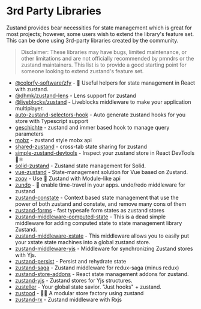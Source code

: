 # 3rd Party Libraries

Zustand provides bear necessities for state management which is great for most projects; however, some users wish to extend the library's feature set. This can be done using 3rd-party libraries created by the community.

> Disclaimer: These libraries may have bugs, limited maintenance, or other limitations and are not officially recommended by pmndrs or the zustand maintainers. This list is to provide a good starting point for someone looking to extend zustand's feature set.

- [@colorfy-software/zfy](https://colorfy-software.gitbook.io/zfy/) - 🧸 Useful helpers for state management in React with zustand.
- [@dhmk/zustand-lens](https://github.com/dhmk083/dhmk-zustand-lens) - Lens support for zustand
- [@liveblocks/zustand](https://github.com/liveblocks/liveblocks/tree/main/packages/liveblocks-zustand) - Liveblocks middleware to make your application multiplayer.
- [auto-zustand-selectors-hook](https://github.com/Albert-Gao/auto-zustand-selectors-hook) - Auto generate zustand hooks for you store with Typescript support
- [geschichte](https://github.com/BowlingX/geschichte) - zustand and immer based hook to manage query parameters
- [mobz](https://github.com/2A5F/Mobz) - zustand style mobx api
- [shared-zustand](https://github.com/Tom-Julux/shared-zustand) - cross-tab state sharing for zustand
- [simple-zustand-devtools](https://github.com/beerose/simple-zustand-devtools) - Inspect your zustand store in React DevTools 🐻⚛️
- [solid-zustand](https://github.com/wobsoriano/solid-zustand) - Zustand state management for Solid.
- [vue-zustand](https://github.com/wobsoriano/vue-zustand) - State-management solution for Vue based on Zustand.
- [zoov](https://github.com/InfiniteXyy/zoov) - Use 🐻 Zustand with Module-like api
- [zundo](https://github.com/charkour/zundo) - 🍜 enable time-travel in your apps. undo/redo middleware for zustand
- [zustand-constate](https://github.com/ntvinhit/zustand-constate) - Context based state management that use the power of both zustand and constate, and remove many cons of them
- [zustand-forms](https://github.com/Conduct/zustand-forms) - fast typesafe form states as zustand stores
- [zustand-middleware-computed-state](https://github.com/cmlarsen/zustand-middleware-computed-state) - This is a dead simple middleware for adding computed state to state management library Zustand.
- [zustand-middleware-xstate](https://github.com/biowaffeln/zustand-middleware-xstate) - This middleware allows you to easily put your xstate state machines into a global zustand store.
- [zustand-middleware-yjs](https://github.com/joebobmiles/zustand-middleware-yjs) - Middleware for synchronizing Zustand stores with Yjs.
- [zustand-persist](https://github.com/roadmanfong/zustand-persist) - Persist and rehydrate state
- [zustand-saga](https://github.com/Nowsta/zustand-saga) - Zustand middleware for redux-saga (minus redux)
- [zustand-store-addons](https://github.com/Diablow/zustand-store-addons) - React state management addons for zustand.
- [zustand-yjs](https://github.com/tandem-pt/zustand-yjs) - Zustand stores for Yjs structures.
- [zusteller](https://github.com/timkindberg/zusteller) - Your global state savior. "Just hooks" + zustand.
- [zustood](https://github.com/udecode/zustood) - 🐻‍❄️ A modular store factory using zustand
- [zustand-rx](https://github.com/patdx/zustand-rx) - Zustand middleware with Rxjs

